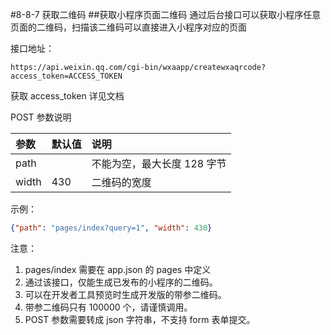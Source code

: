 #8-8-7 获取二维码
##获取小程序页面二维码
通过后台接口可以获取小程序任意页面的二维码，扫描该二维码可以直接进入小程序对应的页面

接口地址：
```
https://api.weixin.qq.com/cgi-bin/wxaapp/createwxaqrcode?access_token=ACCESS_TOKEN
```
获取 access_token 详见文档

POST 参数说明

|参数	|默认值	|说明|
|:--|:--|:--|
|path	|	|不能为空，最大长度 128 字节|
|width	|430|	二维码的宽度|
示例：
```json
{"path": "pages/index?query=1", "width": 430}
```
注意：
1. pages/index 需要在 app.json 的 pages 中定义
2. 通过该接口，仅能生成已发布的小程序的二维码。
3. 可以在开发者工具预览时生成开发版的带参二维码。
4. 带参二维码只有 100000 个，请谨慎调用。
5. POST 参数需要转成 json 字符串，不支持 form 表单提交。